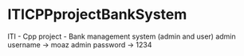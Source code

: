 # ITICPPprojectBankSystem
ITI - Cpp project - Bank management system (admin and user)
admin username -> moaz
admin password -> 1234
